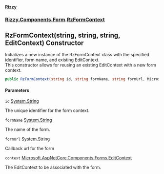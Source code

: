 #### [Rizzy](index 'index')
### [Rizzy.Components.Form](Rizzy.Components.Form 'Rizzy.Components.Form').[RzFormContext](Rizzy.Components.Form.RzFormContext 'Rizzy.Components.Form.RzFormContext')

## RzFormContext(string, string, string, EditContext) Constructor

Initializes a new instance of the RzFormContext class with the specified identifier, form name, and existing EditContext.  
This constructor allows for reusing an existing EditContext with a new form context.

```csharp
public RzFormContext(string id, string formName, string formUrl, Microsoft.AspNetCore.Components.Forms.EditContext context);
```
#### Parameters

<a name='Rizzy.Components.Form.RzFormContext.RzFormContext(string,string,string,Microsoft.AspNetCore.Components.Forms.EditContext).id'></a>

`id` [System.String](https://docs.microsoft.com/en-us/dotnet/api/System.String 'System.String')

The unique identifier for the form context.

<a name='Rizzy.Components.Form.RzFormContext.RzFormContext(string,string,string,Microsoft.AspNetCore.Components.Forms.EditContext).formName'></a>

`formName` [System.String](https://docs.microsoft.com/en-us/dotnet/api/System.String 'System.String')

The name of the form.

<a name='Rizzy.Components.Form.RzFormContext.RzFormContext(string,string,string,Microsoft.AspNetCore.Components.Forms.EditContext).formUrl'></a>

`formUrl` [System.String](https://docs.microsoft.com/en-us/dotnet/api/System.String 'System.String')

Callback url for the form

<a name='Rizzy.Components.Form.RzFormContext.RzFormContext(string,string,string,Microsoft.AspNetCore.Components.Forms.EditContext).context'></a>

`context` [Microsoft.AspNetCore.Components.Forms.EditContext](https://docs.microsoft.com/en-us/dotnet/api/Microsoft.AspNetCore.Components.Forms.EditContext 'Microsoft.AspNetCore.Components.Forms.EditContext')

The EditContext to be associated with the form.